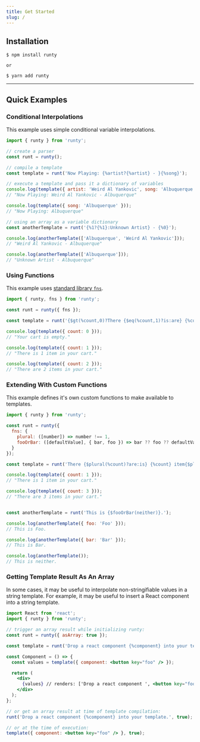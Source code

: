 ```yaml
---
title: Get Started
slug: /
---
```


## Installation

```shell
$ npm install runty

or

$ yarn add runty
```

------

## Quick Examples

### Conditional Interpolations

This example uses simple conditional variable interpolations.

```javascript
import { runty } from 'runty';

// create a parser
const runt = runty();

// compile a template
const template = runt('Now Playing: {%artist?{%artist} - }{%song}');

// execute a template and pass it a dictionary of variables
console.log(template({ artist: 'Weird Al Yankovic', song: 'Albuquerque' }));
// "Now Playing: Weird Al Yankovic - Albuquerque"

console.log(template({ song: 'Albuquerque' }));
// "Now Playing: Albuquerque"

// using an array as a variable dictionary
const anotherTemplate = runt('{%1?{%1}:Unknown Artist} - {%0}');

console.log(anotherTemplate(['Albuquerque', 'Weird Al Yankovic']));
// "Weird Al Yankovic - Albuquerque"

console.log(anotherTemplate(['Albuquerque']));
// "Unknown Artist - Albuquerque"
```

### Using Functions

This example uses [standard library `fns`](fns.md).

```javascript
import { runty, fns } from 'runty';

const runt = runty({ fns });

const template = runt('{$gt(%count,0)?There {$eq(%count,1)?is:are} {%count} item{$not($eq(%count,1))?s} in your cart:Your cart is empty}.');

console.log(template({ count: 0 }));
// "Your cart is empty."

console.log(template({ count: 1 }));
// "There is 1 item in your cart."

console.log(template({ count: 2 }));
// "There are 2 items in your cart."
```

### Extending With Custom Functions

This example defines it's own custom functions to make available to templates.

```javascript
import { runty } from 'runty';

const runt = runty({
  fns: {
    plural: ([number]) => number !== 1,
    fooOrBar: ([defaultValue], { bar, foo }) => bar ?? foo ?? defaultValue
  }
});

const template = runt('There {$plural(%count)?are:is} {%count} item{$plural(%count)?s} in your cart.');

console.log(template({ count: 1 }));
// "There is 1 item in your cart."

console.log(template({ count: 3 }));
// "There are 3 items in your cart."


const anotherTemplate = runt('This is {$fooOrBar(neither)}.');

console.log(anotherTemplate({ foo: 'Foo' }));
// This is Foo.

console.log(anotherTemplate({ bar: 'Bar' }));
// This is Bar.

console.log(anotherTemplate());
// This is neither.
```

### Getting Template Result As An Array

In some cases, it may be useful to interpolate non-stringifiable values in a string template. For example, it
may be useful to insert a React component into a string template.

```jsx
import React from 'react';
import { runty } from 'runty';

// trigger an array result while initializing runty:
const runt = runty({ asArray: true });

const template = runt('Drop a react component {%component} into your template.');

const Component = () => {
  const values = template({ component: <button key="foo" /> });

  return (
    <div>
      {values} // renders: ['Drop a react component ', <button key="foo" />, ' into your template.']
    </div>
  );
};

// or get an array result at time of template compilation:
runt('Drop a react component {%component} into your template.', true);

// or at the time of execution:
template({ component: <button key="foo" /> }, true);
```
